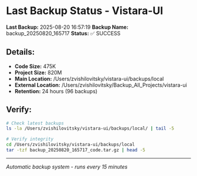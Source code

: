 # Last Backup Status - Vistara-UI

**Last Backup:** 2025-08-20 16:57:19
**Backup Name:** backup_20250820_165717
**Status:** ✅ SUCCESS

## Details:
- **Code Size:** 475K
- **Project Size:** 820M
- **Main Location:** /Users/zvishilovitsky/vistara-ui/backups/local
- **External Location:** /Users/zvishilovitsky/Backup_All_Projects/vistara-ui
- **Retention:** 24 hours (96 backups)

## Verify:
```bash
# Check latest backups
ls -la /Users/zvishilovitsky/vistara-ui/backups/local/ | tail -5

# Verify integrity
cd /Users/zvishilovitsky/vistara-ui/backups/local
tar -tzf backup_20250820_165717_code.tar.gz | head -5
```

---
*Automatic backup system - runs every 15 minutes*
